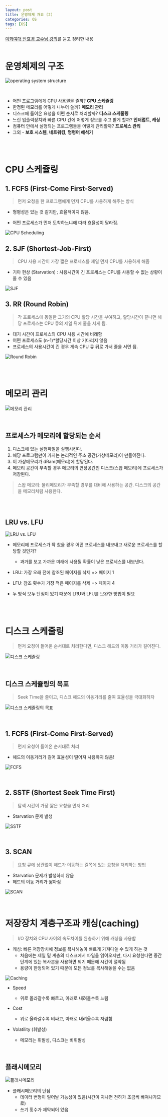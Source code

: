 ```yaml
---
layout: post
title: 운영체제 개요 (2)
categories: OS
tags: [OS]
---
```


[이화여대 반효경 교수님 강의](http://www.kocw.net/home/search/kemView.do?kemId=1226304)를 듣고 정리한 내용
<br><br>

# 운영체제의 구조

![operating system structure](https://user-images.githubusercontent.com/60416981/150637630-75b6017c-63bf-4570-9240-73a347160af7.png)


<br>

- 어떤 프로그램에게 CPU 사용권을 줄까? **CPU 스케쥴링**
- 한정된 메모리를 어떻게 나누어 쓸까? **메모리 관리**
- 디스크에 들어온 요청을 어떤 순서로 처리할까? **디스크 스케줄링**
- 느린 입출력장치와 빠른 CPU 간에 어떻게 정보를 주고 받게 할까? **인터럽트, 캐싱**
- 컴퓨터 안에서 실행되는 프로그램들을 어떻게 관리할까? **프로세스 관리**
- 그외 - **보호 시스템**, **네트워킹**, **명령어 해석기**

<br><br>

# CPU 스케쥴링

## 1. FCFS (First-Come First-Served)

  > 먼저 요청을 한 프로그램에게 먼저 CPU를 사용하게 해주는 방식

  - 형평성은 있는 것 같지만, 효율적이지 않음.

  - 어떤 프로세스가 먼저 도착하느냐에 따라 효율성이 달라짐.<br>
    

  ![CPU Scheduling](https://user-images.githubusercontent.com/60416981/150637685-780fad9b-b67d-46c1-9802-eb1d6da3fcf4.png)



## 2. SJF (Shortest-Job-First)

  > CPU 사용 시간이 가장 짧은 프로세스를 제일 먼저 CPU를 사용하게 해줌

  - 기아 현상 (Starvation) : 사용시간이 긴 프로세스는 CPU를 사용할 수 없는 상황이 올 수 있음<br>

  

  ![SJF](https://user-images.githubusercontent.com/60416981/150637721-10e46419-303c-4df8-8a95-d22cf3e95986.png)



## 3. RR (Round Robin)

  >각 프로세스에 동일한 크기의 CPU 할당 시간을 부여하고, 할당시간이 끝나면 해당 프로세스는 CPU 큐의 제일 뒤에 줄을 서게 됨.

  - 대기 시간이 프로세스의 CPU 사용 시간에 비례함
  - 어떤 프로세스도 (n-1)*할당시간 이상 기다리지 않음
  - 프로세스의 사용시간이 긴 경우 계속 CPU 큐 뒤로 가서 줄을 서면 됨.<br>

  ![Round Robin](https://user-images.githubusercontent.com/60416981/150637734-e53d36bf-98f2-4c24-ad32-8516de3b3664.png)


<br><br>


# 메모리 관리

![메모리 관리](https://user-images.githubusercontent.com/60416981/150637754-1c86bccb-3807-4040-9c47-3e2561f8d26a.png)


<br>

## 프로세스가 메모리에 할당되는 순서

1. 디스크에 있는 실행파일을 실행시킨다.
2. 해당 프로그램만이 가지는 논리적인 주소 공간(가상메모리)이 만들어진다.
3. 이 가상메모리가 dRam(메모리)에 할당된다.
4. 메모리 공간이 부족할 경우 메모리의 연장공간인 디스크(스왑 메모리)에 프로세스가 저장된다.



> 스왑 메모리:  물리메모리가 부족할 경우를 대비해 사용하는 공간. 디스크의 공간을 메모리처럼 사용한다.

<br><br>

## LRU vs. LFU

![LRU vs. LFU](https://user-images.githubusercontent.com/60416981/150640327-0de6e161-5b61-4a7d-847c-1b9114e7d62c.png)

- 메모리에 프로세스가 꽉 찼을 경우 어떤 프로세스를 내보내고 새로운 프로세스를 할당할 것인가?
  - 과거를 보고 가까운 미래에 사용될 확률이 낮은 프로세스를 내보낸다.

- LRU: 가장 오래 전에 참조된 페이지를 삭제 => 페이지 1
- LFU: 참조 횟수가 가장 적은 페이지를 삭제 => 페이지 4
- 두 방식 모두 단점이 있기 때문에 LRU와 LFU를 보완한 방법이 필요

<br><br>


# 디스크 스케줄링

> 먼저 요청이 들어온 순서대로 처리한다면, 디스크 헤드의 이동 거리가 길어진다.

![디스크 스케줄링](https://user-images.githubusercontent.com/60416981/150640332-15f610ca-a85a-47a6-aad9-16efbf0c55cc.png)

<br>

## 디스크 스케쥴링의 목표

> Seek Time을 줄이고, 디스크 헤드의 이동거리를 줄여 효율성을 극대화하자

![디스크 스케줄링의 목표](https://user-images.githubusercontent.com/60416981/150640345-5a7623c0-e687-4f56-ba8c-949fb3268b81.png)

<br>

## 1. FCFS (First-Come First-Served)

> 먼저 요청이 들어온 순서대로 처리

- 헤드의 이동거리가 길어 효율성이 떨어져 사용하지 않음!

![FCFS](https://user-images.githubusercontent.com/60416981/150640362-c1ed23d8-14fc-44ff-b926-17c71402eacc.png)

<br>

## 2. SSTF (Shortest Seek Time First)

>  탐색 시간이 가장 짧은 요청을 먼저 처리

- Starvation 문제 발생

![SSTF](https://user-images.githubusercontent.com/60416981/150640370-d508cab8-91d4-4eba-a707-7286e58718ff.png)



<br>

## 3. SCAN

> 요청 큐에 상관없이 헤드가 이동하는 길목에 있는 요청을 처리하는 방법

- Starvation 문제가 발생하지 않음
- 헤드의 이동 거리가 짧아짐

![SCAN](https://user-images.githubusercontent.com/60416981/150640376-17a2b67e-b574-410f-95b1-0093f04c944d.png)



<br>

# 저장장치 계층구조과 캐싱(caching)

> I/O 장치와 CPU 사이의 속도차이를 완충하기 위해 캐싱을 사용함

- 캐싱: 빠른 저장장치에 정보를 복사해놓아 빠르게 가져다쓸 수 있게 하는 것
  - 처음에는 제일 밑 계층의 디스크에서  파일을 읽어오지만, 다시 요청한다면 중간 단계에 있는 복사본을 사용하면 되기 때문에 시간이 절약됨
  - 용량이 한정되어 있기 때문에 모든 정보를 복사해놓을 수는 없음

![Caching](https://user-images.githubusercontent.com/60416981/150640407-2d34f7f2-0baa-403f-869d-7131aa5da6d5.png)

- Speed
  - 위로 올라갈수록 빠르고, 아래로 내려올수록 느림

- Cost
  - 위로 올라갈수록 비싸고, 아래로 내려올수록 저렴함

- Volatility (휘발성)
  - 메모리는 휘발성, 디스크는 비휘발성


<br>


## 플래시메모리

![플래시메모리](https://user-images.githubusercontent.com/60416981/150640418-fbc7188e-4f4c-428c-979b-de60f3d59b72.png)

- 플래시메모리의 단점
  - 데이터 변형이 일어날 가능성이 있음(시간이 지나면 전하가 조금씩 빠져나가므로)
  - 쓰기 횟수가 제약되어 있음

